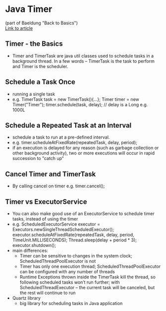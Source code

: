 # Java Timer  
(part of Baeldung "Back to Basics")  
[Link to article](https://www.baeldung.com/java-timer-and-timertask)  
## Timer - the Basics
* Timer and TimerTask are java util classes used to schedule tasks in a background thread. In a few words – TimerTask is the task to perform and Timer is the scheduler.
## Schedule a Task Once
* running a single task 
* e.g. TimerTask task = new TimerTask(){...}; Timer timer = new Timer("Timer"); timer.schedule(task, delay); // delay is a Long e.g. 1000L
## Schedule a Repeated Task at an Interval
* schedule a task to run at a pre-defined interval.
* e.g. timer.scheduleAtFixedRate(repeatedTask, delay, period);
*  if an execution is delayed for any reason (such as garbage collection or other background activity), two or more executions will occur in rapid succession to "catch up"
## Cancel Timer and TimerTask
* By calling cancel on timer e.g. timer.cancel(); 
## Timer vs ExecutorService
* You can also make good use of an ExecutorService to schedule timer tasks, instead of using the timer
* e.g. ScheduledExecutorService executor = Executors.newSingleThreadScheduledExecutor(); executor.scheduleAtFixedRate(repeatedTask, delay, period, TimeUnit.MILLISECONDS); Thread.sleep(delay + period * 3); executor.shutdown();
* main differences:
	* Timer can be sensitive to changes in the system clock; ScheduledThreadPoolExecutor is not
	* Timer has only one execution thread; ScheduledThreadPoolExecutor can be configured with any number of threads
	* Runtime Exceptions thrown inside the TimerTask kill the thread, so following scheduled tasks won’t run further; with ScheduledThreadExecutor – the current task will be canceled, but the rest will continue to run
* Quartz library 
	* big library for scheduling tasks in Java application